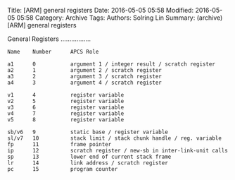 Title: [ARM] general registers
Date: 2016-05-05 05:58
Modified: 2016-05-05 05:58
Category: Archive
Tags: 
Authors: Solring Lin
Summary: (archive) [ARM] general registers


General Registers
.................

    Name    Number      APCS Role

    a1      0           argument 1 / integer result / scratch register
    a2      1           argument 2 / scratch register
    a3      2           argument 3 / scratch register
    a4      3           argument 4 / scratch register

    v1      4           register variable
    v2      5           register variable
    v3      6           register variable
    v4      7           register variable
    v5      8           register variable

    sb/v6   9           static base / register variable
    sl/v7   10          stack limit / stack chunk handle / reg. variable
    fp      11          frame pointer
    ip      12          scratch register / new-sb in inter-link-unit calls
    sp      13          lower end of current stack frame
    lr      14          link address / scratch register
    pc      15          program counter